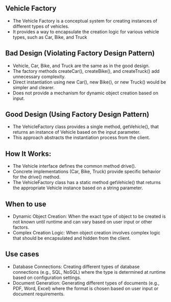 ## Vehicle Factory
- The Vehicle Factory is a conceptual system for creating instances
  of different types of vehicles.
- It provides a way to encapsulate the creation logic for various vehicle types,
  such as Car, Bike, and Truck


## Bad Design (Violating Factory Design Pattern)
- Vehicle, Car, Bike, and Truck are the same as in the good design.
- The factory methods createCar(), createBike(), and createTruck() add unnecessary complexity.
- Direct instantiation using new Car(), new Bike(), or new Truck() would be simpler and clearer.
- Does not provide a mechanism for dynamic object creation based on input.


## Good Design (Using Factory Design Pattern)
- The VehicleFactory class provides a single method, getVehicle(),
  that returns an instance of Vehicle based on the input parameter.
- This approach abstracts the instantiation process from the client.


## How It Works:
- The Vehicle interface defines the common method drive().
- Concrete implementations (Car, Bike, Truck) provide specific behavior for the drive() method.
- The VehicleFactory class has a static method getVehicle() that returns the appropriate
  Vehicle instance based on a string parameter.


## When to use
- Dynamic Object Creation: When the exact type of object to be created is not known
  until runtime and can vary based on user input or other factors.
- Complex Creation Logic: When object creation involves complex logic
  that should be encapsulated and hidden from the client.


## Use cases
- Database Connections: Creating different types of database connections (e.g., SQL, NoSQL)
  where the type is determined at runtime based on configuration settings.
- Document Generation: Generating different types of documents (e.g., PDF, Word, Excel)
  where the format is chosen based on user input or document requirements.